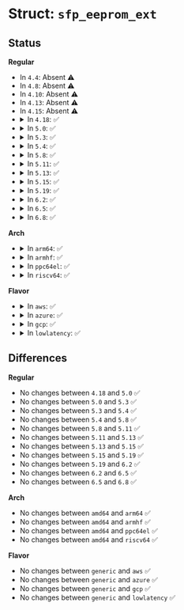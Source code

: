 # Struct: <code>sfp_eeprom_ext</code>

## Status
<b>Regular</b>
<ul>
<li>
In <code>4.4</code>: Absent ⚠️
</li>
<li>
In <code>4.8</code>: Absent ⚠️
</li>
<li>
In <code>4.10</code>: Absent ⚠️
</li>
<li>
In <code>4.13</code>: Absent ⚠️
</li>
<li>
In <code>4.15</code>: Absent ⚠️
</li>
<li>
<details>
<summary>In <code>4.18</code>: ✅</summary>

```c
struct sfp_eeprom_ext {
    __be16 options;
    u8 br_max;
    u8 br_min;
    char vendor_sn[16];
    char datecode[8];
    u8 diagmon;
    u8 enhopts;
    u8 sff8472_compliance;
    u8 cc_ext;
};
```
</details>
</li>
<li>
<details>
<summary>In <code>5.0</code>: ✅</summary>

```c
struct sfp_eeprom_ext {
    __be16 options;
    u8 br_max;
    u8 br_min;
    char vendor_sn[16];
    char datecode[8];
    u8 diagmon;
    u8 enhopts;
    u8 sff8472_compliance;
    u8 cc_ext;
};
```
</details>
</li>
<li>
<details>
<summary>In <code>5.3</code>: ✅</summary>

```c
struct sfp_eeprom_ext {
    __be16 options;
    u8 br_max;
    u8 br_min;
    char vendor_sn[16];
    char datecode[8];
    u8 diagmon;
    u8 enhopts;
    u8 sff8472_compliance;
    u8 cc_ext;
};
```
</details>
</li>
<li>
<details>
<summary>In <code>5.4</code>: ✅</summary>

```c
struct sfp_eeprom_ext {
    __be16 options;
    u8 br_max;
    u8 br_min;
    char vendor_sn[16];
    char datecode[8];
    u8 diagmon;
    u8 enhopts;
    u8 sff8472_compliance;
    u8 cc_ext;
};
```
</details>
</li>
<li>
<details>
<summary>In <code>5.8</code>: ✅</summary>

```c
struct sfp_eeprom_ext {
    __be16 options;
    u8 br_max;
    u8 br_min;
    char vendor_sn[16];
    char datecode[8];
    u8 diagmon;
    u8 enhopts;
    u8 sff8472_compliance;
    u8 cc_ext;
};
```
</details>
</li>
<li>
<details>
<summary>In <code>5.11</code>: ✅</summary>

```c
struct sfp_eeprom_ext {
    __be16 options;
    u8 br_max;
    u8 br_min;
    char vendor_sn[16];
    char datecode[8];
    u8 diagmon;
    u8 enhopts;
    u8 sff8472_compliance;
    u8 cc_ext;
};
```
</details>
</li>
<li>
<details>
<summary>In <code>5.13</code>: ✅</summary>

```c
struct sfp_eeprom_ext {
    __be16 options;
    u8 br_max;
    u8 br_min;
    char vendor_sn[16];
    char datecode[8];
    u8 diagmon;
    u8 enhopts;
    u8 sff8472_compliance;
    u8 cc_ext;
};
```
</details>
</li>
<li>
<details>
<summary>In <code>5.15</code>: ✅</summary>

```c
struct sfp_eeprom_ext {
    __be16 options;
    u8 br_max;
    u8 br_min;
    char vendor_sn[16];
    char datecode[8];
    u8 diagmon;
    u8 enhopts;
    u8 sff8472_compliance;
    u8 cc_ext;
};
```
</details>
</li>
<li>
<details>
<summary>In <code>5.19</code>: ✅</summary>

```c
struct sfp_eeprom_ext {
    __be16 options;
    u8 br_max;
    u8 br_min;
    char vendor_sn[16];
    char datecode[8];
    u8 diagmon;
    u8 enhopts;
    u8 sff8472_compliance;
    u8 cc_ext;
};
```
</details>
</li>
<li>
<details>
<summary>In <code>6.2</code>: ✅</summary>

```c
struct sfp_eeprom_ext {
    __be16 options;
    u8 br_max;
    u8 br_min;
    char vendor_sn[16];
    char datecode[8];
    u8 diagmon;
    u8 enhopts;
    u8 sff8472_compliance;
    u8 cc_ext;
};
```
</details>
</li>
<li>
<details>
<summary>In <code>6.5</code>: ✅</summary>

```c
struct sfp_eeprom_ext {
    __be16 options;
    u8 br_max;
    u8 br_min;
    char vendor_sn[16];
    char datecode[8];
    u8 diagmon;
    u8 enhopts;
    u8 sff8472_compliance;
    u8 cc_ext;
};
```
</details>
</li>
<li>
<details>
<summary>In <code>6.8</code>: ✅</summary>

```c
struct sfp_eeprom_ext {
    __be16 options;
    u8 br_max;
    u8 br_min;
    char vendor_sn[16];
    char datecode[8];
    u8 diagmon;
    u8 enhopts;
    u8 sff8472_compliance;
    u8 cc_ext;
};
```
</details>
</li>
</ul>
<b>Arch</b>
<ul>
<li>
<details>
<summary>In <code>arm64</code>: ✅</summary>

```c
struct sfp_eeprom_ext {
    __be16 options;
    u8 br_max;
    u8 br_min;
    char vendor_sn[16];
    char datecode[8];
    u8 diagmon;
    u8 enhopts;
    u8 sff8472_compliance;
    u8 cc_ext;
};
```
</details>
</li>
<li>
<details>
<summary>In <code>armhf</code>: ✅</summary>

```c
struct sfp_eeprom_ext {
    __be16 options;
    u8 br_max;
    u8 br_min;
    char vendor_sn[16];
    char datecode[8];
    u8 diagmon;
    u8 enhopts;
    u8 sff8472_compliance;
    u8 cc_ext;
};
```
</details>
</li>
<li>
<details>
<summary>In <code>ppc64el</code>: ✅</summary>

```c
struct sfp_eeprom_ext {
    __be16 options;
    u8 br_max;
    u8 br_min;
    char vendor_sn[16];
    char datecode[8];
    u8 diagmon;
    u8 enhopts;
    u8 sff8472_compliance;
    u8 cc_ext;
};
```
</details>
</li>
<li>
<details>
<summary>In <code>riscv64</code>: ✅</summary>

```c
struct sfp_eeprom_ext {
    __be16 options;
    u8 br_max;
    u8 br_min;
    char vendor_sn[16];
    char datecode[8];
    u8 diagmon;
    u8 enhopts;
    u8 sff8472_compliance;
    u8 cc_ext;
};
```
</details>
</li>
</ul>
<b>Flavor</b>
<ul>
<li>
<details>
<summary>In <code>aws</code>: ✅</summary>

```c
struct sfp_eeprom_ext {
    __be16 options;
    u8 br_max;
    u8 br_min;
    char vendor_sn[16];
    char datecode[8];
    u8 diagmon;
    u8 enhopts;
    u8 sff8472_compliance;
    u8 cc_ext;
};
```
</details>
</li>
<li>
<details>
<summary>In <code>azure</code>: ✅</summary>

```c
struct sfp_eeprom_ext {
    __be16 options;
    u8 br_max;
    u8 br_min;
    char vendor_sn[16];
    char datecode[8];
    u8 diagmon;
    u8 enhopts;
    u8 sff8472_compliance;
    u8 cc_ext;
};
```
</details>
</li>
<li>
<details>
<summary>In <code>gcp</code>: ✅</summary>

```c
struct sfp_eeprom_ext {
    __be16 options;
    u8 br_max;
    u8 br_min;
    char vendor_sn[16];
    char datecode[8];
    u8 diagmon;
    u8 enhopts;
    u8 sff8472_compliance;
    u8 cc_ext;
};
```
</details>
</li>
<li>
<details>
<summary>In <code>lowlatency</code>: ✅</summary>

```c
struct sfp_eeprom_ext {
    __be16 options;
    u8 br_max;
    u8 br_min;
    char vendor_sn[16];
    char datecode[8];
    u8 diagmon;
    u8 enhopts;
    u8 sff8472_compliance;
    u8 cc_ext;
};
```
</details>
</li>
</ul>

## Differences
<b>Regular</b>
<ul>
<li>
No changes between <code>4.18</code> and <code>5.0</code> ✅
</li>
<li>
No changes between <code>5.0</code> and <code>5.3</code> ✅
</li>
<li>
No changes between <code>5.3</code> and <code>5.4</code> ✅
</li>
<li>
No changes between <code>5.4</code> and <code>5.8</code> ✅
</li>
<li>
No changes between <code>5.8</code> and <code>5.11</code> ✅
</li>
<li>
No changes between <code>5.11</code> and <code>5.13</code> ✅
</li>
<li>
No changes between <code>5.13</code> and <code>5.15</code> ✅
</li>
<li>
No changes between <code>5.15</code> and <code>5.19</code> ✅
</li>
<li>
No changes between <code>5.19</code> and <code>6.2</code> ✅
</li>
<li>
No changes between <code>6.2</code> and <code>6.5</code> ✅
</li>
<li>
No changes between <code>6.5</code> and <code>6.8</code> ✅
</li>
</ul>
<b>Arch</b>
<ul>
<li>
No changes between <code>amd64</code> and <code>arm64</code> ✅
</li>
<li>
No changes between <code>amd64</code> and <code>armhf</code> ✅
</li>
<li>
No changes between <code>amd64</code> and <code>ppc64el</code> ✅
</li>
<li>
No changes between <code>amd64</code> and <code>riscv64</code> ✅
</li>
</ul>
<b>Flavor</b>
<ul>
<li>
No changes between <code>generic</code> and <code>aws</code> ✅
</li>
<li>
No changes between <code>generic</code> and <code>azure</code> ✅
</li>
<li>
No changes between <code>generic</code> and <code>gcp</code> ✅
</li>
<li>
No changes between <code>generic</code> and <code>lowlatency</code> ✅
</li>
</ul>
